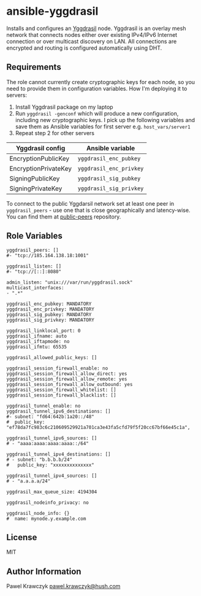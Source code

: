 ansible-yggdrasil
=================

Installs and configures an [Yggdrasil](https://yggdrasil-network.github.io/) node. Yggdrasil is an overlay mesh
network that connects nodes either over existing IPv4/IPv6 Internet connection or over multicast discovery on LAN.
All connections are encrypted and routing is configured automatically using DHT.

Requirements
------------

The role cannot currently create cryptographic keys for each node, so you need to provide them in configuration
variables. How I'm deploying it to servers:

1. Install Yggdrasil package on my laptop
2. Run `yggdrasil -genconf` which will produce a new configuration, including new cryptographic keys. I pick up
    the following variables and save them as Ansible variables for first server e.g. `host_vars/server1`
3. Repeat step 2 for other servers

    
| Yggdrasil config    | Ansible variable        |
|---------------------|-------------------------|
| EncryptionPublicKey | `yggdrasil_enc_pubkey`  |
| EncryptionPrivateKey| `yggdrasil_enc_privkey` |
| SigningPublicKey    | `yggdrasil_sig_pubkey`  |
| SigningPrivateKey   | `yggdrasil_sig_privkey` |

To connect to the public Yggdarsil network set at least one peer in `yggdrasil_peers` - use one that
is close geographically and latency-wise. You can find them at [public-peers](https://github.com/yggdrasil-network/public-peers)
repository. 

Role Variables
--------------

```yamlex
yggdrasil_peers: []
#- "tcp://185.164.138.18:1001"

yggdrasil_listen: []
#- "tcp://[::]:8080"

admin_listen: "unix:///var/run/yggdrasil.sock"
multicast_interfaces:
- ".*"

yggdrasil_enc_pubkey: MANDATORY
yggdrasil_enc_privkey: MANDATORY
yggdrasil_sig_pubkey: MANDATORY
yggdrasil_sig_privkey: MANDATORY

yggdrasil_linklocal_port: 0
yggdrasil_ifname: auto
yggdrasil_iftapmode: no
yggdrasil_ifmtu: 65535

yggdrasil_allowed_public_keys: []

yggdrasil_session_firewall_enable: no
yggdrasil_session_firewall_allow_direct: yes
yggdrasil_session_firewall_allow_remote: yes
yggdrasil_session_firewall_allow_outbound: yes
yggdrasil_session_firewall_whitelist: []
yggdrasil_session_firewall_blacklist: []

yggdrasil_tunnel_enable: no
yggdrasil_tunnel_ipv6_destinations: []
#- subnet: "fd64:642b:1a20::/48"
#  public_key: "ef78da7fc983c6c210609529921a701ca3e43fa5cfd79f5f20cc67bf66e45c1a",

yggdrasil_tunnel_ipv6_sources: []
# - "aaaa:aaaa:aaaa:aaaa::/64"

yggdrasil_tunnel_ipv4_destinations: []
# - subnet: "b.b.b.b/24"
#   public_key: "xxxxxxxxxxxxxx"

yggdrasil_tunnel_ipv4_sources: []
# - "a.a.a.a/24"

yggdrasil_max_queue_size: 4194304

yggdrasil_nodeinfo_privacy: no

yggdrasil_node_info: {}
#  name: mynode.y.example.com

```

License
-------

MIT

Author Information
------------------

Pawel Krawczyk <pawel.krawczyk@hush.com>